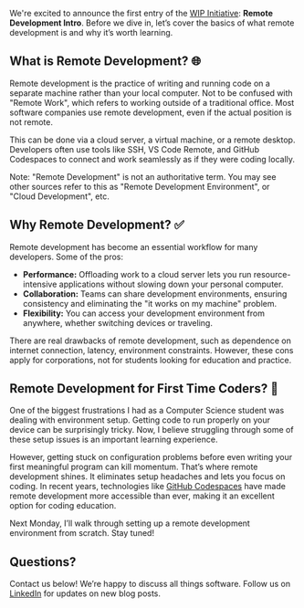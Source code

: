 We're excited to announce the first entry of the [WIP Initiative](https://github.com/aspirecodingacademy/wip-initiative): **Remote Development Intro**. Before we dive in, let’s cover the basics of what remote development is and why it’s worth learning.

## What is Remote Development? 🌐

Remote development is the practice of writing and running code on a separate machine rather than your local computer. Not to be confused with "Remote Work", which refers to working outside of a traditional office. Most software companies use remote development, even if the actual position is not remote.

This can be done via a cloud server, a virtual machine, or a remote desktop. Developers often use tools like SSH, VS Code Remote, and GitHub Codespaces to connect and work seamlessly as if they were coding locally.

Note: "Remote Development" is not an authoritative term. You may see other sources refer to this as "Remote Development Environment", or "Cloud Development", etc.

## Why Remote Development? ✅

Remote development has become an essential workflow for many developers. Some of the pros:

-   **Performance:** Offloading work to a cloud server lets you run resource-intensive applications without slowing down your personal computer.
-   **Collaboration:** Teams can share development environments, ensuring consistency and eliminating the "it works on my machine" problem.
-   **Flexibility:** You can access your development environment from anywhere, whether switching devices or traveling.

There are real drawbacks of remote development, such as dependence on internet connection, latency, environment constraints. However, these cons apply for corporations, not for students looking for education and practice.

## Remote Development for First Time Coders? 👶

One of the biggest frustrations I had as a Computer Science student was dealing with environment setup. Getting code to run properly on your device can be surprisingly tricky. Now, I believe struggling through some of these setup issues is an important learning experience.

However, getting stuck on configuration problems before even writing your first meaningful program can kill momentum. That’s where remote development shines. It eliminates setup headaches and lets you focus on coding. In recent years, technologies like [GitHub Codespaces](https://github.com/features/codespaces) have made remote development more accessible than ever, making it an excellent option for coding education.

Next Monday, I’ll walk through setting up a remote development environment from scratch. Stay tuned!

## Questions?

Contact us below! We’re happy to discuss all things software. Follow us on [LinkedIn](https://www.linkedin.com/company/aspirecodingacademy/) for updates on new blog posts.

